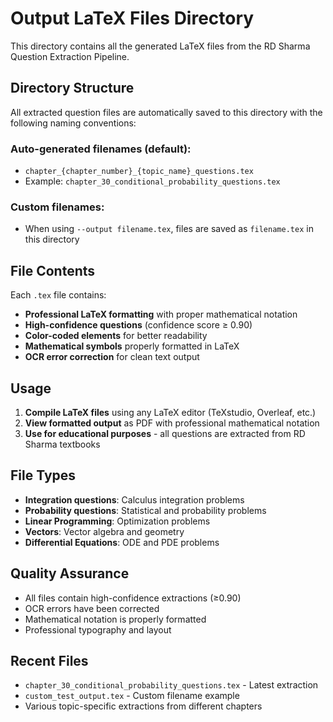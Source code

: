 # Output LaTeX Files Directory

This directory contains all the generated LaTeX files from the RD Sharma Question Extraction Pipeline.

## Directory Structure

All extracted question files are automatically saved to this directory with the following naming conventions:

### Auto-generated filenames (default):
- `chapter_{chapter_number}_{topic_name}_questions.tex`
- Example: `chapter_30_conditional_probability_questions.tex`

### Custom filenames:
- When using `--output filename.tex`, files are saved as `filename.tex` in this directory

## File Contents

Each `.tex` file contains:
- **Professional LaTeX formatting** with proper mathematical notation
- **High-confidence questions** (confidence score ≥ 0.90)
- **Color-coded elements** for better readability
- **Mathematical symbols** properly formatted in LaTeX
- **OCR error correction** for clean text output

## Usage

1. **Compile LaTeX files** using any LaTeX editor (TeXstudio, Overleaf, etc.)
2. **View formatted output** as PDF with professional mathematical notation
3. **Use for educational purposes** - all questions are extracted from RD Sharma textbooks

## File Types

- **Integration questions**: Calculus integration problems
- **Probability questions**: Statistical and probability problems  
- **Linear Programming**: Optimization problems
- **Vectors**: Vector algebra and geometry
- **Differential Equations**: ODE and PDE problems

## Quality Assurance

- All files contain high-confidence extractions (≥0.90)
- OCR errors have been corrected
- Mathematical notation is properly formatted
- Professional typography and layout

## Recent Files

- `chapter_30_conditional_probability_questions.tex` - Latest extraction
- `custom_test_output.tex` - Custom filename example
- Various topic-specific extractions from different chapters 
